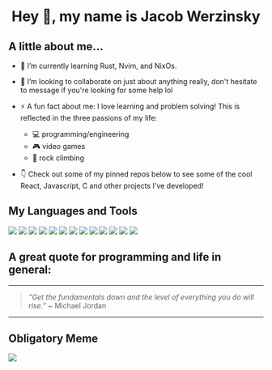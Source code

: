 <h1 align="center">Hey 👋, my name is Jacob Werzinsky</h1>

<h2>A little about me...</h2>

<p>
  
- 🌱 I’m currently learning Rust, Nvim, and NixOs.
  
- 👯 I’m looking to collaborate on just about anything really, don't hesitate to message if you're looking for some help lol

- ⚡ A fun fact about me:  I love learning and problem solving! This is reflected in the three passions of my life:
  - 💻 programming/engineering
  - 🎮 video games
  - 🧗 rock climbing

- 👇 Check out some of my pinned repos below  to see some of the cool React, Javascript, C and other projects I've developed!
</p>

<h2>My Languages and Tools</h2>

<p align="left">
<img src="https://img.icons8.com/color/30/000000/javascript.png"/>
<img src="https://img.icons8.com/color/30/000000/c-programming.png"/>
<img src="https://img.icons8.com/color/30/000000/python.png"/>
<img src="https://img.icons8.com/color/30/000000/html-5.png"/>
<img src="https://img.icons8.com/color/30/000000/css3.png"/>
<img src="https://img.icons8.com/color/30/000000/nodejs.png"/>
<img src="https://img.icons8.com/plasticine/30/000000/react.png"/>
<img src="https://img.icons8.com/color/30/000000/git.png"/>
<img src="https://img.icons8.com/fluent/30/000000/visual-studio-code-2019.png"/>
<img src="https://img.icons8.com/nolan/30/heroku.png"/>
<img src="https://img.icons8.com/color/30/000000/firebase.png"/>
<img src="https://img.icons8.com/color/30/000000/linux.png"/>
<img src="https://img.icons8.com/color/30/000000/mongoDB.png"/>
</p>

<h2>A great quote for programming and life in general:</h2>

---
> *“Get the fundamentals down and the level of everything you do will rise.”* ~ Michael Jordan
---

<h2>Obligatory Meme</h2>

<img src="https://media.giphy.com/media/WoXy2vF5z2l78soBV3/giphy.gif"></img>
